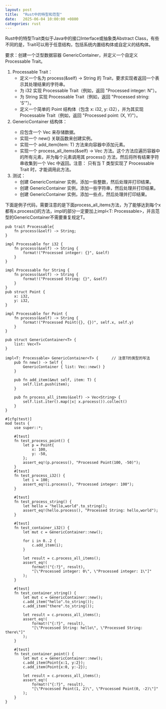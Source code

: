 ```yaml
---
layout: post
title:  "Rust中的特型和范型"
date:   2025-06-04 10:00:00 +0800
categories: rust
---
```


Rust中的特型Trait类似于Java中的接口Interface或抽象类Abstract Class，有些不同的是，Trait可以用于任意结构，包括系统内置结构体或自定义的结构体。

要求：创建一个泛型数据容器 GenericContainer<T>，并定义一个自定义 Processable Trait。

1.  Processable Trait：
    *   定义一个名为 process(&self) -> String 的 Trait，要求实现者返回一个表示其处理结果的字符串。
    *   为 i32 实现 Processable Trait（例如，返回 "Processed integer: N"）。
    *   为 String 实现 Processable Trait（例如，返回 "Processed string: 'S'"）。
    *   定义一个简单的 Point 结构体（包含 x: i32, y: i32），并为其实现 Processable Trait（例如，返回 "Processed point: (X, Y)"）。
2.  GenericContainer<T> 结构体：
    *   应包含一个 Vec<T> 来存储数据。
    *   实现一个 new() 关联函数来创建实例。
    *   实现一个 add_item(item: T) 方法来向容器中添加元素。
    *   实现一个 process_all_items(&self) -> Vec<String> 方法。这个方法应遍历容器中的所有元素，并为每个元素调用其 process() 方法，然后将所有结果字符串收集到一个 Vec<String> 中返回。注意： 只有当 T 类型实现了 Processable Trait 时，才能调用此方法。
3.  测试：
    *   创建 GenericContainer<i32> 实例，添加一些整数，然后处理并打印结果。
    *   创建 GenericContainer<String> 实例，添加一些字符串，然后处理并打印结果。
    *   创建 GenericContainer<Point> 实例，添加一些点，然后处理并打印结果。

下面是例子代码，需要注意的是下面process_all_items方法，为了能够达到每个x都有x.process()的方法，impl<T>的部分一定要加上impl<T: Processable>，并且范型的GenericContainer<T>不需要重复规定T。

```
pub trait Processable{
    fn process(&self) -> String; 
}

impl Processable for i32 {
    fn process(&self) -> String {
        format!("Processed integer: {}", &self)
    }
}

impl Processable for String {
    fn process(&self) -> String {
        format!("Processed String: {}", &self)
    }
}
pub struct Point {
    x: i32, 
    y: i32, 
}

impl Processable for Point {
    fn process(&self) -> String {
        format!("Processed Point({}, {})", self.x, self.y)
    }
}

pub struct GenericContainer<T> {
    list: Vec<T>
}

impl<T: Processable> GenericContainer<T> {      // 注意T的类型的写法
    pub fn new() -> Self {                      
        GenericContainer { list: Vec::new() }
    }

    pub fn add_item(&mut self, item: T) {
        self.list.push(item);
    }

    pub fn process_all_items(&self) -> Vec<String> {
        self.list.iter().map(|x| x.process()).collect() 
    }
}

#[cfg(test)]
mod tests {
    use super::*; 

    #[test]
    fn test_process_point() {
        let p = Point{
            x: 100,
            y: -50, 
        };         
        assert_eq!(p.process(), "Processed Point(100, -50)");
    }
    #[test]
    fn test_process_i32() {
        let i = 100;      
        assert_eq!(i.process(), "Processed integer: 100");
    }

    #[test]
    fn test_process_string() {
        let hello = "hello,world".to_string(); 
        assert_eq!(hello.process(), "Processed String: hello,world");
    }

    #[test]
    fn test_container_i32() {
        let mut c = GenericContainer::new(); 

        for i in 0..2 {
            c.add_item(i);
        }

        let result = c.process_all_items(); 
        assert_eq!(
            format!("{:?}", result), 
            "[\"Processed integer: 0\", \"Processed integer: 1\"]"
        ); 
    }

    #[test]
    fn test_container_string() {
        let mut c = GenericContainer::new(); 
        c.add_item("hello".to_string());
        c.add_item("there".to_string());

        let result = c.process_all_items(); 
        assert_eq!(
            format!("{:?}", result), 
            "[\"Processed String: hello\", \"Processed String: there\"]"
        ); 
    }

    #[test]
    fn test_container_point() {
        let mut c = GenericContainer::new(); 
        c.add_item(Point{x:1, y:2});
        c.add_item(Point{x:0, y:-2});
        
        let result = c.process_all_items(); 
        assert_eq!(
            format!("{:?}", result), 
            "[\"Processed Point(1, 2)\", \"Processed Point(0, -2)\"]"
        ); 
    }
}

```
   